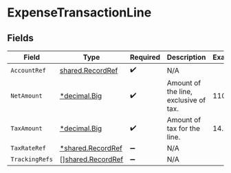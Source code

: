 # ExpenseTransactionLine


## Fields

| Field                                                                   | Type                                                                    | Required                                                                | Description                                                             | Example                                                                 |
| ----------------------------------------------------------------------- | ----------------------------------------------------------------------- | ----------------------------------------------------------------------- | ----------------------------------------------------------------------- | ----------------------------------------------------------------------- |
| `AccountRef`                                                            | [shared.RecordRef](../../../pkg/models/shared/recordref.md)             | :heavy_check_mark:                                                      | N/A                                                                     |                                                                         |
| `NetAmount`                                                             | [*decimal.Big](https://pkg.go.dev/github.com/ericlagergren/decimal#Big) | :heavy_check_mark:                                                      | Amount of the line, exclusive of tax.                                   | 110.42                                                                  |
| `TaxAmount`                                                             | [*decimal.Big](https://pkg.go.dev/github.com/ericlagergren/decimal#Big) | :heavy_check_mark:                                                      | Amount of tax for the line.                                             | 14.43                                                                   |
| `TaxRateRef`                                                            | [*shared.RecordRef](../../../pkg/models/shared/recordref.md)            | :heavy_minus_sign:                                                      | N/A                                                                     |                                                                         |
| `TrackingRefs`                                                          | [][shared.RecordRef](../../../pkg/models/shared/recordref.md)           | :heavy_minus_sign:                                                      | N/A                                                                     |                                                                         |